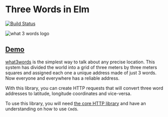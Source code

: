 # Three Words in Elm

[![Build Status][travis-svg]][travis]

![what 3 words logo][image]

## [Demo][demo]

[what3words][words] is the simplest way to talk about any precise location. This
system has divided the world into a grid of three meters by three meters squares
and assigned each one a unique address made of just 3 words. Now everyone and
everywhere has a reliable address.

With this library, you can create HTTP requests that will convert three word
addresses to latitude, longitude coordinates and vice-versa.

To use this library, you will need [the core HTTP library][http] and have an
understanding on how to use `Cmd`s.

[demo]: https://elm-three-words.netlify.com/ "what3words • Elm"
[http]: http://package.elm-lang.org/packages/elm-lang/http/1.0.0 "HTTP in Elm"
[image]: https://what3words.com/wp-content/uploads/2017/01/what3words-logo-horizontal-RGB-styleguide-PNG-1.png "what3words logo"
[travis]: https://travis-ci.org/cjduncana/three-words
[travis-svg]: https://travis-ci.org/cjduncana/three-words.svg?branch=master
[words]: http://what3words.com/ "what3words | Addressing the world"
